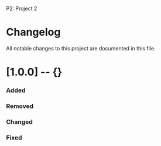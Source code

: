 P2: Project 2

# Changelog
All notable changes to this project are documented in this file.

# [1.0.0] -- {}

### Added

### Removed

### Changed

### Fixed

